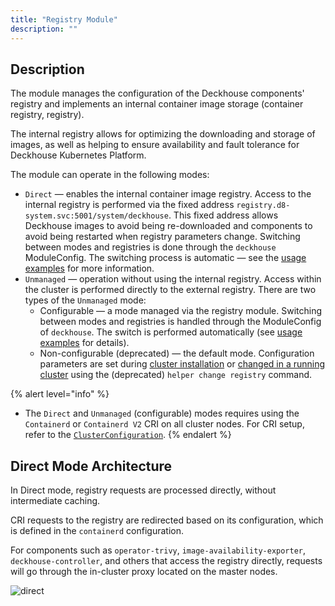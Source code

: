 ```yaml
---
title: "Registry Module"
description: ""
---
```


## Description

The module manages the configuration of the Deckhouse components' registry and implements an internal container image storage (container registry, registry).

The internal registry allows for optimizing the downloading and storage of images, as well as helping to ensure availability and fault tolerance for Deckhouse Kubernetes Platform.

The module can operate in the following modes:

- `Direct` — enables the internal container image registry. Access to the internal registry is performed via the fixed address `registry.d8-system.svc:5001/system/deckhouse`. This fixed address allows Deckhouse images to avoid being re-downloaded and components to avoid being restarted when registry parameters change. Switching between modes and registries is done through the `deckhouse` ModuleConfig. The switching process is automatic — see the [usage examples](examples.html) for more information.
- `Unmanaged` — operation without using the internal registry. Access within the cluster is performed directly to the external registry.
  There are two types of the `Unmanaged` mode:
  - Configurable — a mode managed via the registry module. Switching between modes and registries is handled through the ModuleConfig of `deckhouse`. The switch is performed automatically (see [usage examples](examples.html) for details).
  - Non-configurable (deprecated) — the default mode. Configuration parameters are set during [cluster installation](../../installing/configuration.html#initconfiguration-deckhouse-imagesrepo) or [changed in a running cluster](../../deckhouse-faq.html#how-do-i-switch-a-running-deckhouse-cluster-to-use-a-third-party-registry) using the (deprecated) `helper change registry` command.

{% alert level="info" %}
- The `Direct` and `Unmanaged` (configurable) modes requires using the `Containerd` or `Containerd V2` CRI on all cluster nodes. For CRI setup, refer to the [`ClusterConfiguration`](../../installing/configuration.html#clusterconfiguration).
{% endalert %}

## Direct Mode Architecture

In Direct mode, registry requests are processed directly, without intermediate caching.

CRI requests to the registry are redirected based on its configuration, which is defined in the `containerd` configuration.

For components such as `operator-trivy`, `image-availability-exporter`, `deckhouse-controller`, and others that access the registry directly, requests will go through the in-cluster proxy located on the master nodes.

<!--- Source: mermaid code from docs/internal/DIRECT.md --->
![direct](../../images/registry-module/direct-en.png)

<!-- ### Proxy Mode
This mode allows the registry to act as an intermediate proxy server between the client and the remote registry, optimizing access to frequently used images and reducing network load.
The caching proxy registry runs as static pods on control plane nodes. To ensure high availability, a load balancer is deployed on each cluster node.
Registry access from the CRI is performed through the load balancer, with the corresponding configuration set in containerd.
For components that access the registry directly, such as `operator-trivy`, `image-availability-exporter`, `deckhouse-controller`, and others, requests will also go through the caching proxy registry.
-->

<!-- ### Local Mode
This mode enables the creation of a local registry copy inside the cluster. Images from the remote registry are fully replicated to local storage.
Operation is similar to the caching proxy. The local registry also runs as static pods on control plane nodes. A per-node load balancer is used to ensure availability.
CRI access to the local registry is set up via the load balancer and configured in containerd.
Components that access the registry directly, such as `operator-trivy`, `image-availability-exporter`, `deckhouse-controller`, and others, will go to the local registry.
Populating the local registry is handled using the d8 tool.
-->
